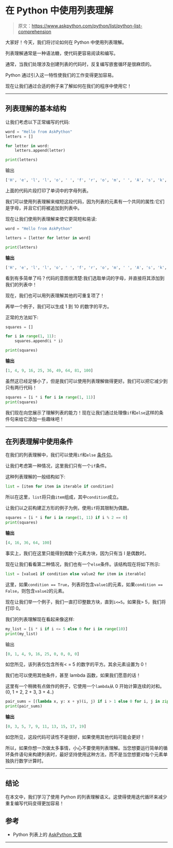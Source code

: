 # 在 Python 中使用列表理解

> 原文：<https://www.askpython.com/python/list/python-list-comprehension>

大家好！今天，我们将讨论如何在 Python 中使用列表理解。

列表理解通常是一种语法糖，使代码更容易阅读和编写。

通常，当我们处理涉及创建列表的代码时，反复编写嵌套循环是很麻烦的。

Python 通过引入这一特性使我们的工作变得更加容易。

现在让我们通过合适的例子来了解如何在我们的程序中使用它！

* * *

## 列表理解的基本结构

让我们考虑以下正常编写的代码:

```py
word = "Hello from AskPython"
letters = []

for letter in word:
    letters.append(letter)

print(letters)

```

输出

```py
['H', 'e', 'l', 'l', 'o', ' ', 'f', 'r', 'o', 'm', ' ', 'A', 's', 'k', 'P', 'y', 't', 'h', 'o', 'n']

```

上面的代码片段打印了单词中的字母列表。

我们可以使用列表理解来缩短这段代码，因为列表的元素有一个共同的属性:它们是字母，并且它们将被追加到列表中。

现在让我们使用列表理解来使它更简短和易读:

```py
word = "Hello from AskPython"

letters = [letter for letter in word]

print(letters)

```

**输出**

```py
['H', 'e', 'l', 'l', 'o', ' ', 'f', 'r', 'o', 'm', ' ', 'A', 's', 'k', 'P', 'y', 't', 'h', 'o', 'n']

```

看到有多简单了吗？代码的意图很清楚:我们选取单词的字母，并直接将其添加到我们的列表中！

现在，我们也可以用列表理解其他的可重复项了！

再举一个例子，我们可以生成 1 到 10 的数字的平方。

正常的方法如下:

```py
squares = []

for i in range(1, 11):
    squares.append(i * i)

print(squares)

```

**输出**

```py
[1, 4, 9, 16, 25, 36, 49, 64, 81, 100]

```

虽然这已经足够小了，但是我们可以使用列表理解做得更好。我们可以把它减少到只有两行代码！

```py
squares = [i * i for i in range(1, 11)]
print(squares)

```

我们现在向您展示了理解列表的能力！现在让我们通过处理像`if`和`else`这样的条件句来给它添加一些趣味吧！

* * *

## 在列表理解中使用条件

在我们的列表理解中，我们可以使用`if`和`else` [条件句](https://www.askpython.com/python/python-if-else-elif-statement)。

让我们考虑第一种情况，这里我们只有一个`if`条件。

这种列表理解的一般结构如下:

```py
list = [item for item in iterable if condition]

```

所以在这里，`list`将只由`item`组成，其中`condition`成立。

让我们以之前构建正方形的例子为例，使用`if`将其限制为偶数。

```py
squares = [i * i for i in range(1, 11) if i % 2 == 0]
print(squares)

```

**输出**

```py
[4, 16, 36, 64, 100]

```

事实上，我们在这里只能得到偶数个元素方块，因为只有当 I 是偶数时。

现在让我们看看第二种情况，我们也有一个`else`条件。该结构现在将如下所示:

```py
list = [value1 if condition else value2 for item in iterable]

```

这里，如果`condition == True`，列表将包含`value1`的元素，如果`condition == False`，则包含`value2`的元素。

现在让我们举一个例子，我们一直打印整数方块，直到`i<=5`。如果我> 5，我们将打印 0。

我们的列表理解现在看起来像这样:

```py
my_list = [i * i if i <= 5 else 0 for i in range(10)]
print(my_list)

```

输出

```py
[0, 1, 4, 9, 16, 25, 0, 0, 0, 0]

```

如您所见，该列表仅包含所有< = 5 的数字的平方。其余元素设置为 0！

我们也可以使用其他条件，甚至 lambda 函数，如果我们愿意的话！

这里有一个稍微有点做作的例子，它使用一个`lambda`从 0 开始计算连续的对和。(0, 1 + 2, 2 + 3, 3 + 4..)

```py
pair_sums = [(lambda x, y: x + y)(i, j) if i > 1 else 0 for i, j in zip(range(1, 11), range(0, 10))]
print(pair_sums)

```

**输出**

```py
[0, 3, 5, 7, 9, 11, 13, 15, 17, 19]

```

如您所见，这段代码可读性不是很好，如果使用其他代码可能会更好！

所以，如果你想一次做太多事情，小心不要使用列表理解。当您想要运行简单的循环条件语句来构建列表时，最好坚持使用这种方法，而不是当您想要对每个元素单独执行数学计算时。

* * *

## 结论

在本文中，我们学习了使用 Python 的列表理解语义。这使得使用迭代循环来减少重复编写代码变得更加容易！

## 参考

*   Python 列表上的 [AskPython 文章](https://www.askpython.com/python/list/python-list)

* * *